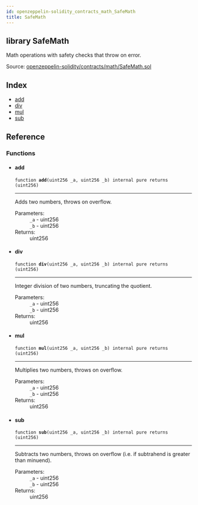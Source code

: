 ```yaml
---
id: openzeppelin-solidity_contracts_math_SafeMath
title: SafeMath
---
```


<div class="contract-doc"><div class="contract"><h2 class="contract-header"><span class="contract-kind">library</span> SafeMath</h2><p class="description">Math operations with safety checks that throw on error.</p><div class="source">Source: <a href="git+https://github.com/2keynet/web3-alpha/blob/v0.0.3/contracts/openzeppelin-solidity/contracts/math/SafeMath.sol" target="_blank">openzeppelin-solidity/contracts/math/SafeMath.sol</a></div></div><div class="index"><h2>Index</h2><ul><li><a href="openzeppelin-solidity_contracts_math_SafeMath.html#add">add</a></li><li><a href="openzeppelin-solidity_contracts_math_SafeMath.html#div">div</a></li><li><a href="openzeppelin-solidity_contracts_math_SafeMath.html#mul">mul</a></li><li><a href="openzeppelin-solidity_contracts_math_SafeMath.html#sub">sub</a></li></ul></div><div class="reference"><h2>Reference</h2><div class="functions"><h3>Functions</h3><ul><li><div class="item function"><span id="add" class="anchor-marker"></span><h4 class="name">add</h4><div class="body"><code class="signature">function <strong>add</strong><span>(uint256 _a, uint256 _b) </span><span>internal </span><span>pure </span><span>returns  (uint256) </span></code><hr/><div class="description"><p>Adds two numbers, throws on overflow.</p></div><dl><dt><span class="label-parameters">Parameters:</span></dt><dd><div><code>_a</code> - uint256</div><div><code>_b</code> - uint256</div></dd><dt><span class="label-return">Returns:</span></dt><dd>uint256</dd></dl></div></div></li><li><div class="item function"><span id="div" class="anchor-marker"></span><h4 class="name">div</h4><div class="body"><code class="signature">function <strong>div</strong><span>(uint256 _a, uint256 _b) </span><span>internal </span><span>pure </span><span>returns  (uint256) </span></code><hr/><div class="description"><p>Integer division of two numbers, truncating the quotient.</p></div><dl><dt><span class="label-parameters">Parameters:</span></dt><dd><div><code>_a</code> - uint256</div><div><code>_b</code> - uint256</div></dd><dt><span class="label-return">Returns:</span></dt><dd>uint256</dd></dl></div></div></li><li><div class="item function"><span id="mul" class="anchor-marker"></span><h4 class="name">mul</h4><div class="body"><code class="signature">function <strong>mul</strong><span>(uint256 _a, uint256 _b) </span><span>internal </span><span>pure </span><span>returns  (uint256) </span></code><hr/><div class="description"><p>Multiplies two numbers, throws on overflow.</p></div><dl><dt><span class="label-parameters">Parameters:</span></dt><dd><div><code>_a</code> - uint256</div><div><code>_b</code> - uint256</div></dd><dt><span class="label-return">Returns:</span></dt><dd>uint256</dd></dl></div></div></li><li><div class="item function"><span id="sub" class="anchor-marker"></span><h4 class="name">sub</h4><div class="body"><code class="signature">function <strong>sub</strong><span>(uint256 _a, uint256 _b) </span><span>internal </span><span>pure </span><span>returns  (uint256) </span></code><hr/><div class="description"><p>Subtracts two numbers, throws on overflow (i.e. if subtrahend is greater than minuend).</p></div><dl><dt><span class="label-parameters">Parameters:</span></dt><dd><div><code>_a</code> - uint256</div><div><code>_b</code> - uint256</div></dd><dt><span class="label-return">Returns:</span></dt><dd>uint256</dd></dl></div></div></li></ul></div></div></div>
